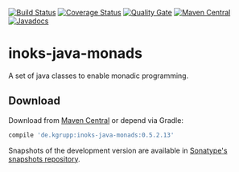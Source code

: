 [![Build Status](https://travis-ci.org/kgrupp/inoks-java-monads.svg?branch=master)](https://travis-ci.org/kgrupp/inoks-java-monads)
[![Coverage Status](https://coveralls.io/repos/github/kgrupp/inoks-java-monads/badge.svg?branch=master)](https://coveralls.io/github/kgrupp/inoks-java-monads?branch=master)
[![Quality Gate](https://sonarcloud.io/api/project_badges/measure?project=inoks-java-monads&metric=alert_status)](https://sonarcloud.io/dashboard?id=inoks-java-monads)
[![Maven Central](https://img.shields.io/maven-central/v/de.kgrupp/inoks-java-monads.svg?label=Maven%20Central)](https://search.maven.org/search?q=g:%22de.kgrupp%22%20AND%20a:%22inoks-java-monads%22)
[![Javadocs](http://www.javadoc.io/badge/de.kgrupp/inoks-java-monads.svg)](http://www.javadoc.io/doc/de.kgrupp/inoks-java-monads)

# inoks-java-monads
A set of java classes to enable monadic programming.

## Download

Download from [Maven Central][maven] or depend via Gradle:

```gradle
compile 'de.kgrupp:inoks-java-monads:0.5.2.13'
```

Snapshots of the development version are available in [Sonatype's snapshots repository][snapshots].

[maven]: https://maven-badges.herokuapp.com/maven-central/de.kgrupp/inoks-java-monads
[snapshots]: https://oss.sonatype.org/content/repositories/snapshots